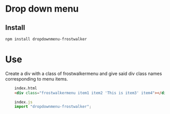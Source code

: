 
# Drop down menu

## Install

```bash
npm install dropdownmenu-frostwalker
```

# Use

Create a div with a class of frostwalkermenu and give said div class names corresponding to menu items.

```html
    index.html
    <div class="frostwalkermenu item1 item2 'This is item3' item4"></div>
```

```javascript
    index.js
    import "dropdownmenu-frostwalker";
```
